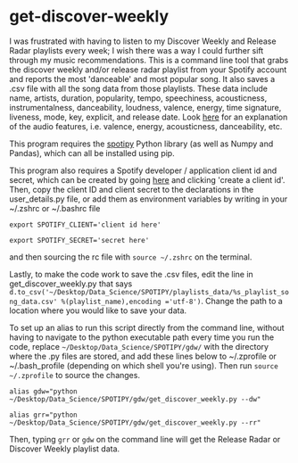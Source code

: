 # get-discover-weekly
I was frustrated with having to listen to my Discover Weekly and Release Radar playlists every week; I wish there was a way I could further sift through my music recommendations. This is a command line tool that grabs the discover weekly and/or release radar playlist from your Spotify account and reports the most 'danceable' and most popular song. It also saves a .csv file with all the song data from those playlists. These data include name, artists, duration, popularity, tempo, speechiness, acousticness, instrumentalness, danceability, loudness, valence, energy, time signature, liveness, mode, key, explicit, and release date. Look [here](https://developer.spotify.com/documentation/web-api/reference/tracks/get-audio-features/) for an explanation of the audio features, i.e. valence, energy, acousticness, danceability, etc. 

This program requires the [spotipy](https://spotipy.readthedocs.io/) Python library (as well as Numpy and Pandas), which can all be installed using pip. 

This program also requires a Spotify developer / application client id and secret, which can be created by going [here](https://developer.spotify.com/dashboard/applications) and clicking 'create a client id'. Then, copy the client ID and client secret to the declarations in the user_details.py file, or add them as environment variables by writing in your ~/.zshrc or ~/.bashrc file

`export SPOTIFY_CLIENT='client id here'`

`export SPOTIFY_SECRET='secret here'` 

and then sourcing the rc file with `source ~/.zshrc` on the terminal.

Lastly, to make the code work to save the .csv files, edit the line in get_discover_weekly.py that says `        d.to_csv('~/Desktop/Data_Science/SPOTIPY/playlists_data/%s_playlist_song_data.csv' %(playlist_name),encoding ='utf-8')`. Change the path to a location where you would like to save your data. 

To set up an alias to run this script directly from the command line, without having to navigate to the python executable path every time you run the code, replace `~/Desktop/Data_Science/SPOTIPY/gdw/` with the directory where the .py files are stored, and add these lines below to ~/.zprofile or ~/.bash_profile (depending on which shell you're using). Then run `source ~/.zprofile` to source the changes.

`alias gdw="python ~/Desktop/Data_Science/SPOTIPY/gdw/get_discover_weekly.py --dw"`

`alias grr="python ~/Desktop/Data_Science/SPOTIPY/gdw/get_discover_weekly.py --rr"`

Then, typing `grr` or `gdw` on the command line will get the Release Radar or Discover Weekly playlist data. 
